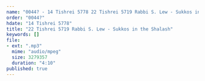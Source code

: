 ```yaml
---
name: "0044? - 14 Tishrei 5778 22 Tishrei 5719 Rabbi S. Lew - Sukkos in the Shalash"
order: "0044?"
hdate: "14 Tishrei 5778"
title: "22 Tishrei 5719 Rabbi S. Lew - Sukkos in the Shalash"
keywords: []
file:
- ext: ".mp3"
  mime: "audio/mpeg"
  size: 3279357
  duration: "4:10"
published: true
---
```


